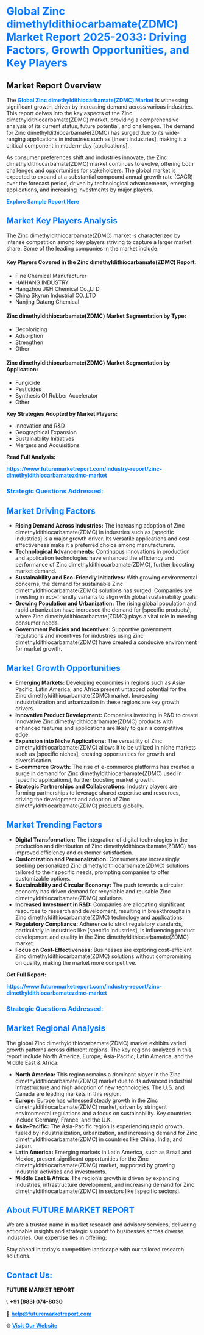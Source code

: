 <h1 style="color: #007BFF;">Global Zinc dimethyldithiocarbamate(ZDMC) Market Report 2025-2033: Driving Factors, Growth Opportunities, and Key Players</h1>

<section id="overview">
<h2>Market Report Overview</h2>
<p>The <a href="https://www.futuremarketreport.com/industry-report/zinc-dimethyldithiocarbamatezdmc-market" style="color: #007BFF; text-decoration: none;"><strong>Global Zinc dimethyldithiocarbamate(ZDMC) Market</strong></a> is witnessing significant growth, driven by increasing demand across various industries. This report delves into the key aspects of the Zinc dimethyldithiocarbamate(ZDMC) market, providing a comprehensive analysis of its current status, future potential, and challenges. The demand for Zinc dimethyldithiocarbamate(ZDMC) has surged due to its wide-ranging applications in industries such as [insert industries], making it a critical component in modern-day [applications].</p>
<p>As consumer preferences shift and industries innovate, the Zinc dimethyldithiocarbamate(ZDMC) market continues to evolve, offering both challenges and opportunities for stakeholders. The global market is expected to expand at a substantial compound annual growth rate (CAGR) over the forecast period, driven by technological advancements, emerging applications, and increasing investments by major players.</p>
</section>

<section id="overview">
<p><a href="https://www.futuremarketreport.com/request-sample/reportId=54827" style="color: #007BFF; text-decoration: none;"><strong>Explore Sample Report Here</strong></a></p>
</section>

<section id="key-players">
<h2 style="color: #007BFF;">Market Key Players Analysis</h2>
<p>The Zinc dimethyldithiocarbamate(ZDMC) market is characterized by intense competition among key players striving to capture a larger market share. Some of the leading companies in the market include:</p>
<h4>Key Players Covered in the Zinc dimethyldithiocarbamate(ZDMC) Report:</h4>
<ul><li>Fine Chemical Manufacturer</li><li>HAIHANG INDUSTRY</li><li>Hangzhou J&amp;H Chemical Co.,LTD</li><li>China Skyrun Industrial CO.,LTD</li><li>Nanjing Datang Chemical</li></ul>
<h4>Zinc dimethyldithiocarbamate(ZDMC) Market Segmentation by Type:</h4>
<ul><li>Decolorizing</li><li>Adsorption</li><li>Strengthen</li><li>Other</li></ul>

<h4>Zinc dimethyldithiocarbamate(ZDMC) Market Segmentation by Application:</h4>
<ul><li>Fungicide</li><li>Pesticides</li><li>Synthesis Of Rubber Accelerator</li><li>Other</li></ul>
<p><strong>Key Strategies Adopted by Market Players:</strong></p>
<ul>
<li>Innovation and R&D</li>
<li>Geographical Expansion</li>
<li>Sustainability Initiatives</li>
<li>Mergers and Acquisitions</li>
</ul>
</section>

<section>
<p><strong>Read Full Analysis: </strong></p><a href="https://www.futuremarketreport.com/industry-report/zinc-dimethyldithiocarbamatezdmc-market" style="color: #007BFF; text-decoration: none;"><strong>https://www.futuremarketreport.com/industry-report/zinc-dimethyldithiocarbamatezdmc-market</strong></a>
<h3 style="color: #007BFF;">Strategic Questions Addressed:</h3>
</section>

<section id="driving-factors">
<h2 style="color: #007BFF;">Market Driving Factors</h2>
<ul>
<li><strong>Rising Demand Across Industries:</strong> The increasing adoption of Zinc dimethyldithiocarbamate(ZDMC) in industries such as [specific industries] is a major growth driver. Its versatile applications and cost-effectiveness make it a preferred choice among manufacturers.</li>
<li><strong>Technological Advancements:</strong> Continuous innovations in production and application technologies have enhanced the efficiency and performance of Zinc dimethyldithiocarbamate(ZDMC), further boosting market demand.</li>
<li><strong>Sustainability and Eco-Friendly Initiatives:</strong> With growing environmental concerns, the demand for sustainable Zinc dimethyldithiocarbamate(ZDMC) solutions has surged. Companies are investing in eco-friendly variants to align with global sustainability goals.</li>
<li><strong>Growing Population and Urbanization:</strong> The rising global population and rapid urbanization have increased the demand for [specific products], where Zinc dimethyldithiocarbamate(ZDMC) plays a vital role in meeting consumer needs.</li>
<li><strong>Government Policies and Incentives:</strong> Supportive government regulations and incentives for industries using Zinc dimethyldithiocarbamate(ZDMC) have created a conducive environment for market growth.</li>
</ul>
</section>

<section id="growth-opportunities">
<h2 style="color: #007BFF;">Market Growth Opportunities</h2>
<ul>
<li><strong>Emerging Markets:</strong> Developing economies in regions such as Asia-Pacific, Latin America, and Africa present untapped potential for the Zinc dimethyldithiocarbamate(ZDMC) market. Increasing industrialization and urbanization in these regions are key growth drivers.</li>
<li><strong>Innovative Product Development:</strong> Companies investing in R&D to create innovative Zinc dimethyldithiocarbamate(ZDMC) products with enhanced features and applications are likely to gain a competitive edge.</li>
<li><strong>Expansion into Niche Applications:</strong> The versatility of Zinc dimethyldithiocarbamate(ZDMC) allows it to be utilized in niche markets such as [specific niches], creating opportunities for growth and diversification.</li>
<li><strong>E-commerce Growth:</strong> The rise of e-commerce platforms has created a surge in demand for Zinc dimethyldithiocarbamate(ZDMC) used in [specific applications], further boosting market growth.</li>
<li><strong>Strategic Partnerships and Collaborations:</strong> Industry players are forming partnerships to leverage shared expertise and resources, driving the development and adoption of Zinc dimethyldithiocarbamate(ZDMC) products globally.</li>
</ul>
</section>

<section id="trending-factors">
<h2 style="color: #007BFF;">Market Trending Factors</h2>
<ul>
<li><strong>Digital Transformation:</strong> The integration of digital technologies in the production and distribution of Zinc dimethyldithiocarbamate(ZDMC) has improved efficiency and customer satisfaction.</li>
<li><strong>Customization and Personalization:</strong> Consumers are increasingly seeking personalized Zinc dimethyldithiocarbamate(ZDMC) solutions tailored to their specific needs, prompting companies to offer customizable options.</li>
<li><strong>Sustainability and Circular Economy:</strong> The push towards a circular economy has driven demand for recyclable and reusable Zinc dimethyldithiocarbamate(ZDMC) solutions.</li>
<li><strong>Increased Investment in R&D:</strong> Companies are allocating significant resources to research and development, resulting in breakthroughs in Zinc dimethyldithiocarbamate(ZDMC) technology and applications.</li>
<li><strong>Regulatory Compliance:</strong> Adherence to strict regulatory standards, particularly in industries like [specific industries], is influencing product development and quality in the Zinc dimethyldithiocarbamate(ZDMC) market.</li>
<li><strong>Focus on Cost-Effectiveness:</strong> Businesses are exploring cost-efficient Zinc dimethyldithiocarbamate(ZDMC) solutions without compromising on quality, making the market more competitive.</li>
</ul>
</section>

<section>
<p><strong>Get Full Report: </strong></p><a href="https://www.futuremarketreport.com/industry-report/zinc-dimethyldithiocarbamatezdmc-market" style="color: #007BFF; text-decoration: none;"><strong>https://www.futuremarketreport.com/industry-report/zinc-dimethyldithiocarbamatezdmc-market</strong></a>
<h3 style="color: #007BFF;">Strategic Questions Addressed:</h3>
</section>


<section id="regional-analysis">
<h2 style="color: #007BFF;">Market Regional Analysis</h2>
<p>The global Zinc dimethyldithiocarbamate(ZDMC) market exhibits varied growth patterns across different regions. The key regions analyzed in this report include North America, Europe, Asia-Pacific, Latin America, and the Middle East & Africa:</p>
<ul>
<li><strong>North America:</strong> This region remains a dominant player in the Zinc dimethyldithiocarbamate(ZDMC) market due to its advanced industrial infrastructure and high adoption of new technologies. The U.S. and Canada are leading markets in this region.</li>
<li><strong>Europe:</strong> Europe has witnessed steady growth in the Zinc dimethyldithiocarbamate(ZDMC) market, driven by stringent environmental regulations and a focus on sustainability. Key countries include Germany, France, and the U.K.</li>
<li><strong>Asia-Pacific:</strong> The Asia-Pacific region is experiencing rapid growth, fueled by industrialization, urbanization, and increasing demand for Zinc dimethyldithiocarbamate(ZDMC) in countries like China, India, and Japan.</li>
<li><strong>Latin America:</strong> Emerging markets in Latin America, such as Brazil and Mexico, present significant opportunities for the Zinc dimethyldithiocarbamate(ZDMC) market, supported by growing industrial activities and investments.</li>
<li><strong>Middle East & Africa:</strong> The region’s growth is driven by expanding industries, infrastructure development, and increasing demand for Zinc dimethyldithiocarbamate(ZDMC) in sectors like [specific sectors].</li>
</ul>
</section>

<footer>
<h2 style="color: #007BFF;">About FUTURE MARKET REPORT</h2>
<p>We are a trusted name in market research and advisory services, delivering actionable insights and strategic support to businesses across diverse industries. Our expertise lies in offering:</p>

<p>Stay ahead in today’s competitive landscape with our tailored research solutions.</p>

<h2 style="color: #007BFF;">Contact Us:</h2>
<p><strong>FUTURE MARKET REPORT</strong></p>
<p>📞 <strong>+91 (883) 074-8030</strong></p>
<p>📧 <strong><a href="mailto:help@futuremarketreport.com" style="color: #007BFF;">help@futuremarketreport.com</a></strong></p>
<p>🌐 <strong><a href="https://www.futuremarketreport.com/" style="color: #007BFF;">Visit Our Website</a></strong></p>
</footer>